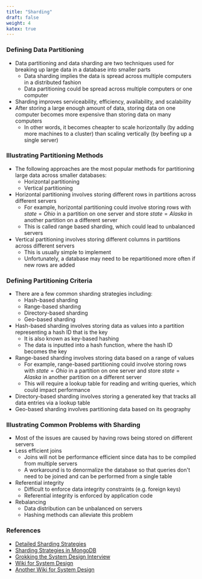 ```yaml
---
title: "Sharding"
draft: false
weight: 4
katex: true
---
```


### Defining Data Partitioning
- Data partitioning and data sharding are two techniques used for breaking up large data in a database into smaller parts
    - Data sharding implies the data is spread across multiple computers in a distributed fashion
    - Data partitioning could be spread across multiple computers or one computer
- Sharding improves serviceability, efficiency, availability, and scalability
- After storing a large enough amount of data, storing data on one computer becomes more expensive than storing data on many computers
    - In other words, it becomes cheapter to scale horizontally (by adding more machines to a cluster) than scaling vertically (by beefing up a single server)

### Illustrating Partitioning Methods
- The following approaches are the most popular methods for partitioning large data across smaller databases:
    - Horizontal partitioning
    - Vertical partitioning
- Horizontal partitioning involves storing different rows in partitions across different servers
    - For example, horizontal partitioning could involve storing rows with $state=Ohio$ in a partition on one server and store $state=Alaska$ in another partition on a different server
    - This is called range based sharding, which could lead to unbalanced servers
- Vertical partitioning involves storing different columns in partitions across different servers
    - This is usually simple to implement
    - Unfortunately, a database may need to be repartitioned more often if new rows are added

### Defining Partitioning Criteria
- There are a few common sharding strategies including:
    - Hash-based sharding
    - Range-based sharding
    - Directory-based sharding
    - Geo-based sharding
- Hash-based sharding involves storing data as values into a partition representing a hash ID that is the key
    - It is also known as key-based hashing
    - The data is inputted into a hash function, where the hash ID becomes the key
- Range-based sharding involves storing data based on a range of values
    - For example, range-based partitioning could involve storing rows with $state=Ohio$ in a partition on one server and store $state=Alaska$ in another partition on a different server
    - This will require a lookup table for reading and writing queries, which could impact performance
- Directory-based sharding involves storing a generated key that tracks all data entries via a lookup table
- Geo-based sharding involves partitioning data based on its geography

### Illustrating Common Problems with Sharding
- Most of the issues are caused by having rows being stored on different servers
- Less efficient joins
    - Joins will not be performance efficient since data has to be compiled from multiple servers
    - A workaround is to denormalize the database so that queries don't need to be joined and can be performed from a single table
- Referential integrity
    - Difficult to enforce data integrity constraints (e.g. foreign keys)
    - Referential integrity is enforced by application code
- Rebalancing
    - Data distribution can be unbalanced on servers
    - Hashing methods can alleviate this problem

### References
- [Detailed Sharding Strategies](https://www.knowledgehut.com/blog/web-development/mogodb-sharding)
- [Sharding Strategies in MongoDB](https://www.mongodb.com/docs/manual/core/ranged-sharding/)
- [Grokking the System Design Interview](https://www.educative.io/courses/grokking-the-system-design-interview/B8nMkqBWONo)
- [Wiki for System Design](https://github.com/Jeevan-kumar-Raj/Grokking-System-Design)
- [Another Wiki for System Design](https://github.com/sharanyaa/grok_sdi_educative)